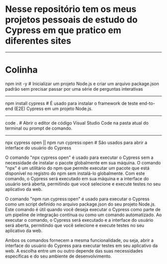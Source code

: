 # Nesse repositório tem os meus projetos pessoais de estudo do Cypress em que pratico em diferentes sites

---
# Colinha

npm init -y # Inicializar um projeto Node.js e criar um arquivo package.json padrão sem precisar passar por uma série de perguntas interativas

---

npm install cypress # É usado para instalar o framework de teste end-to-end (E2E) Cypress em um projeto Node.js.

---

code . # Abrir o editor de código Visual Studio Code na pasta atual do terminal ou prompt de comando.

---

npx cypress open || npm run cypress:open # São usados para abrir a interface do usuário do Cypress


O comando "npx cypress open" é usado para executar o Cypress sem a necessidade de instalar o pacote globalmente em sua máquina. O comando "npx" é um utilitário do npm que permite executar um pacote que está disponível no registro do npm sem instalá-lo globalmente. Com este comando, o Cypress será executado em sua máquina e a interface do usuário será aberta, permitindo que você selecione e execute testes no seu aplicativo da web.

O comando "npm run cypress:open" é usado para executar o Cypress como um script definido no arquivo package.json do seu projeto Node.js. Este comando é útil quando você deseja executar o Cypress como parte de um pipeline de integração contínua ou como um comando automatizado. Ao executar o comando, o Cypress será executado e a interface do usuário será aberta, permitindo que você selecione e execute testes no seu aplicativo da web.

Ambos os comandos fornecem a mesma funcionalidade, ou seja, abrir a interface do usuário do Cypress para executar testes em seu aplicativo da web. A escolha entre um ou outro depende das suas necessidades específicas e do seu ambiente de desenvolvimento.